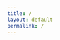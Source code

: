 ```yaml
---
title: /
layout: default
permalink: /
---
```

<style>
.center {
  display: block;
  margin-left: auto;
  margin-right: auto;
  width: 100%;
}
</style>
<script>
  if(/Android|webOS|iPhone|iPad|iPod|BlackBerry|IEMobile|Opera Mini/i.test(navigator.userAgent)){
  // MOBILE

document.write('<div style="white-space: pre; text-align: center;"><div class="center" style="color:red;display:inline;text-align: center;"> Nah G you browsing from a mobile??</div>\n<div class="center" style="color:red;display:inline;text-align: center;">Fuck that, grab a laptop...</div></div>\n')
  
}else{
  // DESKTOP

document.write('<p style="display: flex;">') //align-items: center;justify-content: center;">')

document.write('<span style="padding-right: 20px;">This is one line of text with image on the left side</span>')
document.write('<img src="https://raw.githubusercontent.com/0x5c4r3/scare.rocks/refs/heads/master/img/1.gif" alt="Human" style="width:30%;height:30%;">')

document.write('</p>')
}
</script>

